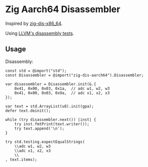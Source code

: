 # Zig Aarch64 Disassembler

Inspired by [zig-dis-x86_64](https://github.com/kubkon/zig-dis-x86_64/blob/main/src/test.zig).

Using [LLVM's disassembly tests](https://github.com/llvm/llvm-project/tree/release/13.x/llvm/test/MC/Disassembler/AArch64).

## Usage

Disassembly:

```zig
const std = @import("std");
const Disassembler = @import("zig-dis-aarch64").Disassembler;

var disassembler = Disassembler.init(&.{
    0x41, 0x00, 0x03, 0x1a,  // adc w1, w2, w3
    0x41, 0x00, 0x03, 0x9a,  // adc x1, x2, x3
});

var text = std.ArrayList(u8).init(gpa);
defer text.deinit();

while (try disassembler.next()) |inst| {
    try inst.fmtPrint(text.writer());
    try text.append('\n');
}

try std.testing.expectEqualStrings(
    \\adc w1, w2, w3
    \\adc x1, x2, x3
    \\
, text.items);
```

